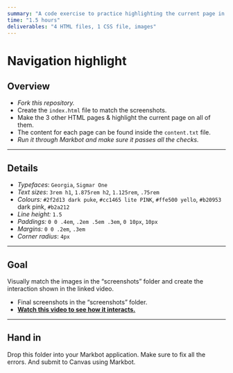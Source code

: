 ```yaml
---
summary: "A code exercise to practice highlighting the current page in website navigation."
time: "1.5 hours"
deliverables: "4 HTML files, 1 CSS file, images"
---
```


# Navigation highlight

## Overview

- *Fork this repository.*
- Create the `index.html` file to match the screenshots.
- Make the 3 other HTML pages & highlight the current page on all of them.
- The content for each page can be found inside the `content.txt` file.
- *Run it through Markbot and make sure it passes all the checks.*

---

## Details

- *Typefaces*: `Georgia`, `Sigmar One`
- *Text sizes*: `3rem h1`, `1.875rem h2`, `1.125rem`, `.75rem`
- *Colours:* `#2f2d13 dark puke`, `#cc1465 lite PINK`, `#ffe500 yello`, `#b20953` dark pink, `#b2a212`
- *Line height:* `1.5`
- *Paddings:* `0 0 .4em`, `.2em .5em .3em`, `0 10px`, `10px`
- *Margins:* `0 0 .2em`, `.3em`
- *Corner radius*: `4px`

---

## Goal

Visually match the images in the “screenshots” folder and create the interaction shown in the linked video.

- Final screenshots in the “screenshots” folder.
- [**Watch this video to see how it interacts.**](https://youtu.be/3vzczaKij9A)

---

## Hand in

Drop this folder into your Markbot application. Make sure to fix all the errors. And submit to Canvas using Markbot.
